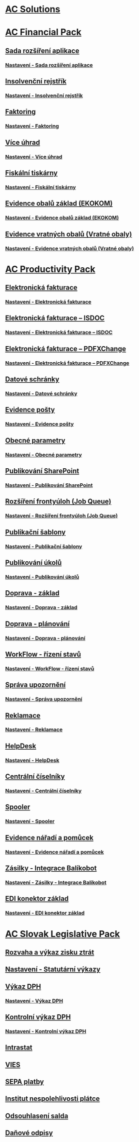 # [AC Solutions](../ac-solutions/ac-solutions.md)
# [AC Financial Pack](../AC-FinancialPack/ac-finance-pack.md)
## [Sada rozšíření aplikace](../AC-FinancialPack/ac-controling-basic.md)
### [Nastavení - Sada rozšíření aplikace](../AC-FinancialPack/ac-controling-basic-setup.md)
## [Insolvenční rejstřík](../AC-FinancialPack/ac-insolvence-register.md)
### [Nastavení - Insolvenční rejstřík](../AC-FinancialPack/ac-insolvence-register-setup.md)
## [Faktoring](../AC-FinancialPack/ac-factoring.md)
### [Nastavení - Faktoring](../AC-FinancialPack/ac-factoring-setup.md)
## [Více úhrad](../AC-FinancialPack/ac-multiple-payments.md)
### [Nastavení - Více úhrad](../AC-FinancialPack/ac-multiple-payments-setup.md)
## [Fiskální tiskárny](../AC-FinancialPack/ac-fiscal-printers.md)
### [Nastavení - Fiskální tiskárny](../AC-FinancialPack/ac-fiscal-printers-setup.md)
## [Evidence obalů základ (EKOKOM)](../AC-FinancialPack/ac-pack-tracking-basic.md)
### [Nastavení - Evidence obalů základ (EKOKOM)](../AC-FinancialPack/ac-pack-tracking-basic-setup.md)
## [Evidence vratných obalů (Vratné obaly)](../AC-FinancialPack/ac-pack-tracking-return-packing.md)
### [Nastavení - Evidence vratných obalů (Vratné obaly)](../AC-FinancialPack/ac-pack-tracking-return-packing-setup.md)
# [AC Productivity Pack](ac-productivity-pack.md)
## [Elektronická fakturace](ac-elektronic-dokuments.md)
### [Nastavení - Elektronická fakturace](ac-elektronic-dokuments-setup.md)
## [Elektronická fakturace – ISDOC](ac-elektronic-dokuments-isdoc.md)
### [Nastavení - Elektronická fakturace – ISDOC](ac-elektronic-dokuments-isdoc-setup.md)
## [Elektronická fakturace – PDFXChange ](ac-elektronic-dokuments-pdfxchange.md)
### [Nastavení - Elektronická fakturace – PDFXChange ](ac-elektronic-dokuments-pdfxchange-setup.md)
## [Datové schránky](ac-data-boxes.md)
### [Nastavení - Datové schránky](ac-data-boxes-setup.md)
## [Evidence pošty](ac-incoming-mail.md)
### [Nastavení - Evidence pošty](ac-incoming-mail-setup.md)
## [Obecné parametry](ac-general-parameters.md)
### [Nastavení - Obecné parametry](ac-general-parameters-setup.md)
## [Publikování SharePoint](ac-sharepoint-publisher.md)
### [Nastavení - Publikování SharePoint](ac-sharepoint-publisher-setup.md)
## [Rozšíření frontyúloh (Job Queue)](ac-job-queue-extension.md)
### [Nastavení - Rozšíření frontyúloh (Job Queue)](ac-job-queue-extension-setup.md)
## [Publikační šablony](ac-publication-template.md)
### [Nastavení - Publikační šablony](ac-publication-template-setup.md)
## [Publikování úkolů](ac-publication-tasks.md)
### [Nastavení - Publikování úkolů](ac-publication-tasks-setup.md)
## [Doprava - základ](ac-transport-basic.md)
### [Nastavení - Doprava - základ](ac-transport-basic-setup.md)
## [Doprava - plánování](ac-transport-planning.md)
### [Nastavení - Doprava - plánování](ac-transport-planning-setup.md)
## [WorkFlow - řízení stavů](ac-workflow-status-management.md)
### [Nastavení - WorkFlow - řízení stavů](ac-workflow-status-management-setup.md)
## [Správa upozornění](ac-notifications.md)
### [Nastavení - Správa upozornění](ac-notifications-setup.md)
## [Reklamace](ac-complaints-management.md)
### [Nastavení - Reklamace](ac-complaints-management-setup.md)
## [HelpDesk](ac-helpdesk.md)
### [Nastavení - HelpDesk](ac-helpdesk-setup.md)
## [Centrální číselníky](ac-centraldatabase.md)
### [Nastavení - Centrální číselníky](ac-centraldatabase-setup.md)
## [Spooler](ac-spooler.md)
### [Nastavení - Spooler](ac-spooler-setup.md)
## [Evidence nářadí a pomůcek](ac-production-tools.md)
### [Nastavení - Evidence nářadí a pomůcek](ac-production-tools-setup.md)
## [Zásilky - Integrace Balíkobot](ac-parcels.md)
### [Nastavení - Zásilky - Integrace Balíkobot](ac-parcels-setup.md)
## [EDI konektor základ](ac-edi-connector-basic.md)
### [Nastavení - EDI konektor základ](ac-edi-connector-basic-setup.md)
# [AC Slovak Legislative Pack](../AC-SK/ac-sk-legislative-pack.md)
## [Rozvaha a výkaz zisku ztrát](../AC-SK/ac-sk-balance-sheet-income-statement.md)
## [Nastavení - Statutární výkazy](../AC-SK/ac-sk-balance-sheet-income-statement-setup.md)
## [Výkaz DPH](../AC-SK/ac-sk-vat-statement-export.md)
### [Nastavení - Výkaz DPH](../AC-SK/ac-sk-vat-statement-setup.md)
## [Kontrolní výkaz DPH](../AC-SK/ac-sk-vat-check-report-export.md)
### [Nastavení - Kontrolní výkaz DPH](../AC-SK/ac-sk-vat-check-report-setup.md)
## [Intrastat](../AC-SK/ac-sk-intrastat.md)
## [VIES](../AC-SK/ac-sk-vies.md)
## [SEPA platby](../AC-SK/ac-sk-sepa.md)
## [Institut nespolehlivosti plátce](../AC-SK/ac-sk-unreability-payer.md)
## [Odsouhlasení salda](../AC-SK/ac-sk-balance-reconciliation.md)
## [Daňové odpisy](../AC-SK/ac-sk-tax-depreciation.md)

